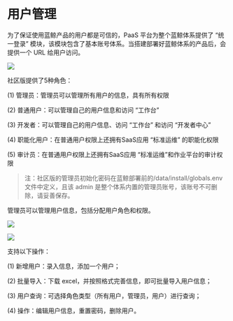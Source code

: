 # 用户管理

为了保证使用蓝鲸产品的用户都是可信的，PaaS 平台为整个蓝鲸体系提供了 “统一登录” 模块，该模块包含了基本账号体系。当搭建部署好蓝鲸体系的产品后，会提供一个 URL 给用户访问。

![](../../assets/image003.png)

社区版提供了5种角色：

(1) 管理员：管理员可以管理所有用户的信息，具有所有权限

(2) 普通用户：可以管理自己的用户信息和访问 “工作台”

(3) 开发者：可以管理自己的用户信息、访问 “工作台” 和访问 “开发者中心”

(4) 职能化用户：在普通用户权限上还拥有SaaS应用 “标准运维” 的职能化权限

(5) 审计员：在普通用户权限上还拥有SaaS应用 “标准运维”和作业平台的审计权限

> 注：社区版的管理员初始化密码在蓝鲸部署前的/data/install/globals.env文件中定义，且该 admin 是整个体系内置的管理员账号，该账号不可删除，请妥善保存。


管理员可以管理用户信息，包括分配用户角色和权限。

![](../../assets/userenter.png)

![](../../assets/image005.png)

支持以下操作：

(1) 新增用户：录入信息，添加一个用户；

(2) 批量导入：下载 excel，并按照格式完善信息，即可批量导入用户信息；

(3) 用户查询：可选择角色类型（所有用户，管理员，用户）进行查询；

(4) 操作：编辑用户信息，重置密码，删除用户。
